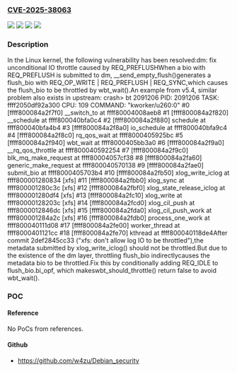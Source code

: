 ### [CVE-2025-38063](https://cve.mitre.org/cgi-bin/cvename.cgi?name=CVE-2025-38063)
![](https://img.shields.io/static/v1?label=Product&message=Linux&color=blue)
![](https://img.shields.io/static/v1?label=Version&message=&color=brightgreen)
![](https://img.shields.io/static/v1?label=Version&message=1da177e4c3f41524e886b7f1b8a0c1fc7321cac2%20&color=brightgreen)
![](https://img.shields.io/static/v1?label=Vulnerability&message=n%2Fa&color=blue)

### Description

In the Linux kernel, the following vulnerability has been resolved:dm: fix unconditional IO throttle caused by REQ_PREFLUSHWhen a bio with REQ_PREFLUSH is submitted to dm, __send_empty_flush()generates a flush_bio with REQ_OP_WRITE | REQ_PREFLUSH | REQ_SYNC,which causes the flush_bio to be throttled by wbt_wait().An example from v5.4, similar problem also exists in upstream:    crash> bt 2091206    PID: 2091206  TASK: ffff2050df92a300  CPU: 109  COMMAND: "kworker/u260:0"     #0 [ffff800084a2f7f0] __switch_to at ffff80004008aeb8     #1 [ffff800084a2f820] __schedule at ffff800040bfa0c4     #2 [ffff800084a2f880] schedule at ffff800040bfa4b4     #3 [ffff800084a2f8a0] io_schedule at ffff800040bfa9c4     #4 [ffff800084a2f8c0] rq_qos_wait at ffff8000405925bc     #5 [ffff800084a2f940] wbt_wait at ffff8000405bb3a0     #6 [ffff800084a2f9a0] __rq_qos_throttle at ffff800040592254     #7 [ffff800084a2f9c0] blk_mq_make_request at ffff80004057cf38     #8 [ffff800084a2fa60] generic_make_request at ffff800040570138     #9 [ffff800084a2fae0] submit_bio at ffff8000405703b4    #10 [ffff800084a2fb50] xlog_write_iclog at ffff800001280834 [xfs]    #11 [ffff800084a2fbb0] xlog_sync at ffff800001280c3c [xfs]    #12 [ffff800084a2fbf0] xlog_state_release_iclog at ffff800001280df4 [xfs]    #13 [ffff800084a2fc10] xlog_write at ffff80000128203c [xfs]    #14 [ffff800084a2fcd0] xlog_cil_push at ffff8000012846dc [xfs]    #15 [ffff800084a2fda0] xlog_cil_push_work at ffff800001284a2c [xfs]    #16 [ffff800084a2fdb0] process_one_work at ffff800040111d08    #17 [ffff800084a2fe00] worker_thread at ffff8000401121cc    #18 [ffff800084a2fe70] kthread at ffff800040118de4After commit 2def2845cc33 ("xfs: don't allow log IO to be throttled"),the metadata submitted by xlog_write_iclog() should not be throttled.But due to the existence of the dm layer, throttling flush_bio indirectlycauses the metadata bio to be throttled.Fix this by conditionally adding REQ_IDLE to flush_bio.bi_opf, which makeswbt_should_throttle() return false to avoid wbt_wait().

### POC

#### Reference
No PoCs from references.

#### Github
- https://github.com/w4zu/Debian_security

